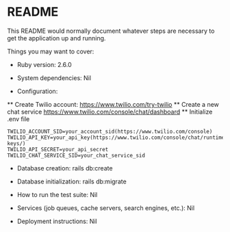 # README

This README would normally document whatever steps are necessary to get the
application up and running.

Things you may want to cover:

* Ruby version: 2.6.0

* System dependencies: Nil

* Configuration: 

 ** Create Twilio account: https://www.twilio.com/try-twilio
 ** Create a new chat service https://www.twilio.com/console/chat/dashboard
 ** Initialize .env file
 
    TWILIO_ACCOUNT_SID=your_account_sid(https://www.twilio.com/console)
    TWILIO_API_KEY=your_api_key(https://www.twilio.com/console/chat/runtime/api-keys/)
    TWILIO_API_SECRET=your_api_secret
    TWILIO_CHAT_SERVICE_SID=your_chat_service_sid

* Database creation: rails db:create

* Database initialization: rails db:migrate

* How to run the test suite: Nil

* Services (job queues, cache servers, search engines, etc.): Nil

* Deployment instructions: Nil
